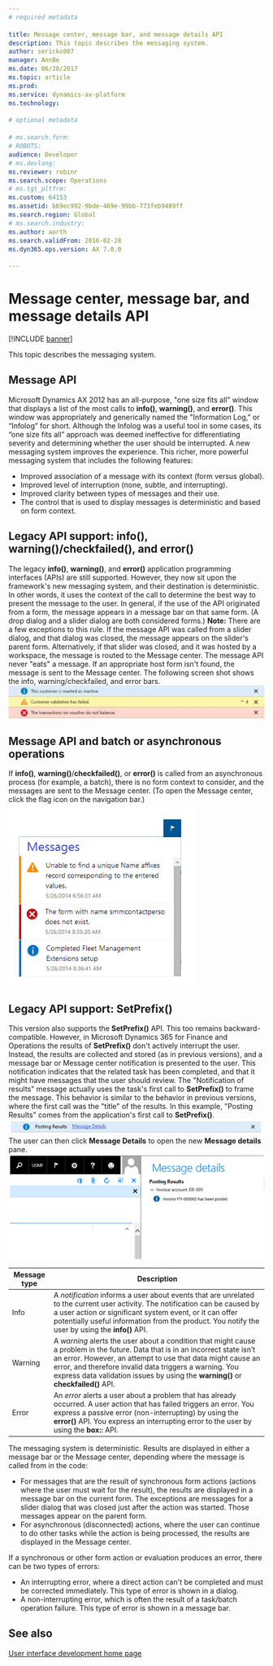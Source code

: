```yaml
---
# required metadata

title: Message center, message bar, and message details API
description: This topic describes the messaging system.
author: sericks007
manager: AnnBe
ms.date: 06/20/2017
ms.topic: article
ms.prod: 
ms.service: dynamics-ax-platform
ms.technology: 

# optional metadata

# ms.search.form: 
# ROBOTS: 
audience: Developer
# ms.devlang: 
ms.reviewer: robinr
ms.search.scope: Operations
# ms.tgt_pltfrm: 
ms.custom: 64153
ms.assetid: b69ec992-9bde-469e-99bb-773feb9489ff
ms.search.region: Global
# ms.search.industry: 
ms.author: aorth
ms.search.validFrom: 2016-02-28
ms.dyn365.ops.version: AX 7.0.0

---
```


# Message center, message bar, and message details API

[!INCLUDE [banner](../includes/banner.md)]

This topic describes the messaging system.

Message API
-----------

Microsoft Dynamics AX 2012 has an all-purpose, "one size fits all" window that displays a list of the most calls to **info()**, **warning()**, and **error()**. This window was appropriately and generically named the "Information Log," or “Infolog” for short. Although the Infolog was a useful tool in some cases, its “one size fits all” approach was deemed ineffective for differentiating severity and determining whether the user should be interrupted. A new messaging system improves the experience. This richer, more powerful messaging system that includes the following features:

-   Improved association of a message with its context (form versus global).
-   Improved level of interruption (none, subtle, and interrupting).
-   Improved clarity between types of messages and their use.
-   The control that is used to display messages is deterministic and based on form context.

## Legacy API support: info(), warning()/checkfailed(), and error()
The legacy **info()**, **warning()**, and **error()** application programming interfaces (APIs) are still supported. However, they now sit upon the framework's new messaging system, and their destination is deterministic. In other words, it uses the context of the call to determine the best way to present the message to the user. In general, if the use of the API originated from a form, the message appears in a message bar on that same form. (A drop dialog and a slider dialog are both considered forms.) **Note:** There are a few exceptions to this rule. If the message API was called from a slider dialog, and that dialog was closed, the message appears on the slider's parent form. Alternatively, if that slider was closed, and it was hosted by a workspace, the message is routed to the Message center. The message API never "eats" a message. If an appropriate host form isn't found, the message is sent to the Message center. The following screen shot shows the info, warning/checkfailed, and error bars. [![1\_API](./media/1_api.jpg)](./media/1_api.jpg)

## Message API and batch or asynchronous operations
If **info()**, **warning()**/**checkfailed()**, or **error()** is called from an asynchronous process (for example, a batch), there is no form context to consider, and the messages are sent to the Message center. (To open the Message center, click the flag icon on the navigation bar.) [![2\_API](./media/2_api.png)](./media/2_api.png)

## Legacy API support: SetPrefix()
This version also supports the **SetPrefix()** API. This too remains backward-compatible. However, in Microsoft Dynamics 365 for Finance and Operations the results of **SetPrefix()** don't actively interrupt the user. Instead, the results are collected and stored (as in previous versions), and a message bar or Message center notification is presented to the user. This notification indicates that the related task has been completed, and that it might have messages that the user should review. The "Notification of results" message actually uses the task's first call to **SetPrefix()** to frame the message. This behavior is similar to the behavior in previous versions, where the first call was the "title" of the results. In this example, "Posting Results" comes from the application's first call to **SetPrefix()**.[![3\_API](./media/3_api.png)](./media/3_api.png) The user can then click **Message Details** to open the new **Message details** pane. [![4\_API](./media/4_api.png)](./media/4_api.png)

| Message type | Description                                                                                                                                                                                                                                                                                                                                  |
|--------------|----------------------------------------------------------------------------------------------------------------------------------------------------------------------------------------------------------------------------------------------------------------------------------------------------------------------------------------------|
| Info         | A *notification* informs a user about events that are unrelated to the current user activity. The notification can be caused by a user action or significant system event, or it can offer potentially useful information from the product. You notify the user by using the **info()** API.                                                 |
| Warning      | A *warning* alerts the user about a condition that might cause a problem in the future. Data that is in an incorrect state isn’t an error. However, an attempt to use that data might cause an error, and therefore invalid data triggers a warning. You express data validation issues by using the **warning()** or **checkfailed()** API. |
| Error        | An *error* alerts a user about a problem that has already occurred. A user action that has failed triggers an error. You express a passive error (non-interrupting) by using the **error()** API. You express an interrupting error to the user by using the **box::** API.                                                                  |

The messaging system is deterministic. Results are displayed in either a message bar or the Message center, depending where the message is called from in the code:

-   For messages that are the result of synchronous form actions (actions where the user must wait for the result), the results are displayed in a message bar on the current form. The exceptions are messages for a slider dialog that was closed just after the action was started. Those messages appear on the parent form.
-   For asynchronous (disconnected) actions, where the user can continue to do other tasks while the action is being processed, the results are displayed in the Message center.

If a synchronous or other form action or evaluation produces an error, there can be two types of errors:

-   An interrupting error, where a direct action can't be completed and must be corrected immediately. This type of error is shown in a dialog.
-   A non-interrupting error, which is often the result of a task/batch operation failure. This type of error is shown in a message bar.


See also
--------

[User interface development home page](user-interface-development-home-page.md)



